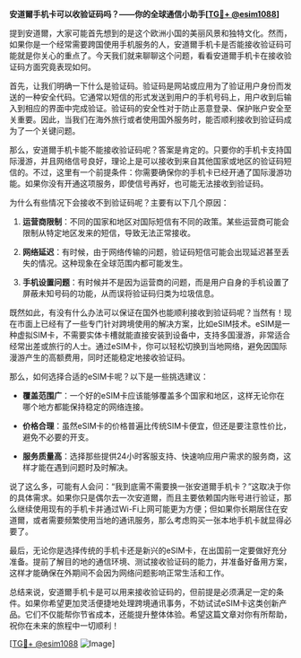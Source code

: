 **安道爾手机卡可以收验证码吗？——你的全球通信小助手[[TG💪+ @esim1088](https://t.me/s/esim1088)]**

提到安道爾，大家可能首先想到的是这个欧洲小国的美丽风景和独特文化。然而，如果你是一个经常需要跨国使用手机服务的人，安道爾手机卡是否能接收验证码可能就是你关心的重点了。今天我们就来聊聊这个问题，看看安道爾手机卡在接收验证码方面究竟表现如何。

首先，让我们明确一下什么是验证码。验证码是网站或应用为了验证用户身份而发送的一种安全代码。它通常以短信的形式发送到用户的手机号码上，用户收到后输入到相应的界面中完成验证。验证码的安全性对于防止恶意登录、保护账户安全至关重要。因此，当我们在海外旅行或者使用国外服务时，能否顺利接收到验证码成为了一个关键问题。

那么，安道爾手机卡能不能接收验证码呢？答案是肯定的。只要你的手机卡支持国际漫游，并且网络信号良好，理论上是可以接收到来自其他国家或地区的验证码短信的。不过，这里有一个前提条件：你需要确保你的手机卡已经开通了国际漫游功能。如果你没有开通这项服务，即使信号再好，也可能无法接收到验证码。

为什么有些情况下会接收不到验证码呢？主要有以下几个原因：

1. **运营商限制**：不同的国家和地区对国际短信有不同的政策。某些运营商可能会限制从特定地区发来的短信，导致无法正常接收。
   
2. **网络延迟**：有时候，由于网络传输的问题，验证码短信可能会出现延迟甚至丢失的情况。这种现象在全球范围内都可能发生。

3. **手机设置问题**：有时候并不是因为运营商的问题，而是用户自身的手机设置了屏蔽未知号码的功能，从而误将验证码归类为垃圾信息。

既然如此，有没有什么办法可以保证在国外也能顺利接收到验证码呢？当然有！现在市面上已经有了一些专门针对跨境使用的解决方案，比如eSIM技术。eSIM是一种虚拟SIM卡，不需要实体卡槽就能直接安装到设备中，支持多国漫游，非常适合经常出差或旅行的人士。通过eSIM卡，你可以轻松切换到当地网络，避免因国际漫游产生的高额费用，同时还能稳定地接收验证码。

那么，如何选择合适的eSIM卡呢？以下是一些挑选建议：

- **覆盖范围广**：一个好的eSIM卡应该能够覆盖多个国家和地区，这样无论你在哪个地方都能保持稳定的网络连接。
  
- **价格合理**：虽然eSIM卡的价格普遍比传统SIM卡便宜，但还是要注意性价比，避免不必要的开支。

- **服务质量高**：选择那些提供24小时客服支持、快速响应用户需求的服务商，这样才能在遇到问题时及时解决。

说了这么多，可能有人会问：“我到底需不需要换一张安道爾手机卡？”这取决于你的具体需求。如果你只是偶尔去一次安道爾，而且主要依赖国内账号进行验证，那么继续使用现有的手机卡并通过Wi-Fi上网可能更为方便；但如果你长期居住在安道爾，或者需要频繁使用当地的通讯服务，那么考虑购买一张本地手机卡就显得必要了。

最后，无论你是选择传统的手机卡还是新兴的eSIM卡，在出国前一定要做好充分准备。提前了解目的地的通信环境、测试接收验证码的能力，并准备好备用方案，这样才能确保在外期间不会因为网络问题影响正常生活和工作。

总结来说，安道爾手机卡是可以用来接收验证码的，但前提是必须满足一定的条件。如果你希望更加灵活便捷地处理跨境通讯事务，不妨试试eSIM卡这类创新产品。它们不仅能帮你节省成本，还能提升整体体验。希望这篇文章对你有所帮助，祝你在未来的旅程中一切顺利！

[[TG💪+ @esim1088](https://t.me/s/esim1088) ![Image](https://i.postimg.cc/4NQfJmqS/Snipaste-2025-05-13-00-14-12.png)]